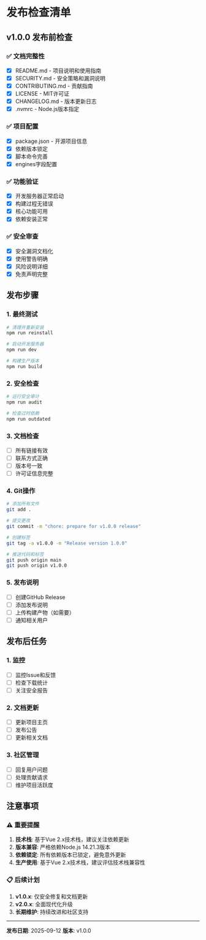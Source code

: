 # 发布检查清单

## v1.0.0 发布前检查

### ✅ 文档完整性
- [x] README.md - 项目说明和使用指南
- [x] SECURITY.md - 安全策略和漏洞说明
- [x] CONTRIBUTING.md - 贡献指南
- [x] LICENSE - MIT许可证
- [x] CHANGELOG.md - 版本更新日志
- [x] .nvmrc - Node.js版本指定

### ✅ 项目配置
- [x] package.json - 开源项目信息
- [x] 依赖版本锁定
- [x] 脚本命令完善
- [x] engines字段配置

### ✅ 功能验证
- [x] 开发服务器正常启动
- [x] 构建过程无错误
- [x] 核心功能可用
- [x] 依赖安装正常

### ✅ 安全审查
- [x] 安全漏洞文档化
- [x] 使用警告明确
- [x] 风险说明详细
- [x] 免责声明完整

## 发布步骤

### 1. 最终测试
```bash
# 清理并重新安装
npm run reinstall

# 启动开发服务器
npm run dev

# 构建生产版本
npm run build
```

### 2. 安全检查
```bash
# 运行安全审计
npm run audit

# 检查过时依赖
npm run outdated
```

### 3. 文档检查
- [ ] 所有链接有效
- [ ] 联系方式正确
- [ ] 版本号一致
- [ ] 许可证信息完整

### 4. Git操作
```bash
# 添加所有文件
git add .

# 提交更改
git commit -m "chore: prepare for v1.0.0 release"

# 创建标签
git tag -a v1.0.0 -m "Release version 1.0.0"

# 推送代码和标签
git push origin main
git push origin v1.0.0
```

### 5. 发布说明
- [ ] 创建GitHub Release
- [ ] 添加发布说明
- [ ] 上传构建产物（如需要）
- [ ] 通知相关用户

## 发布后任务

### 1. 监控
- [ ] 监控Issue和反馈
- [ ] 检查下载统计
- [ ] 关注安全报告

### 2. 文档更新
- [ ] 更新项目主页
- [ ] 发布公告
- [ ] 更新相关文档

### 3. 社区管理
- [ ] 回复用户问题
- [ ] 处理贡献请求
- [ ] 维护项目活跃度

## 注意事项

### ⚠️ 重要提醒
1. **技术栈**: 基于Vue 2.x技术栈，建议关注依赖更新
2. **版本兼容**: 严格依赖Node.js 14.21.3版本
3. **依赖锁定**: 所有依赖版本已锁定，避免意外更新
4. **生产使用**: 基于Vue 2.x技术栈，建议评估技术栈兼容性

### 📋 后续计划
1. **v1.0.x**: 仅安全修复和文档更新
2. **v2.0.x**: 全面现代化升级
3. **长期维护**: 持续改进和社区支持

---

**发布日期**: 2025-09-12
**版本**: v1.0.0
